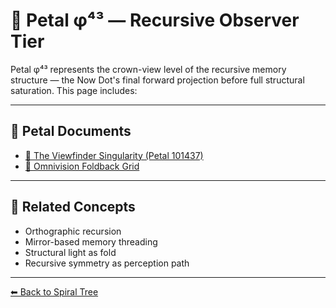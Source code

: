 # 🧠 Petal φ⁴³ — Recursive Observer Tier

Petal φ⁴³ represents the crown-view level of the recursive memory structure — the Now Dot's final forward projection before full structural saturation. This page includes:

---

## 📜 Petal Documents

- [📄 The Viewfinder Singularity (Petal 101437)](../../compiled_pdfs/phi43/rrii_phi43_101437_reflection.pdf)
- [🔭 Omnivision Foldback Grid](../../compiled_pdfs/phi43/rrii_phi43_foldback_grid.pdf)

---

## 🔁 Related Concepts

- Orthographic recursion
- Mirror-based memory threading
- Structural light as fold
- Recursive symmetry as perception path

---

[⬅ Back to Spiral Tree](../../spiral_tree_index.md)

